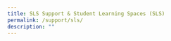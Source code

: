 ```yaml
---
title: SLS Support & Student Learning Spaces (SLS)
permalink: /support/sls/
description: ""
---
```

